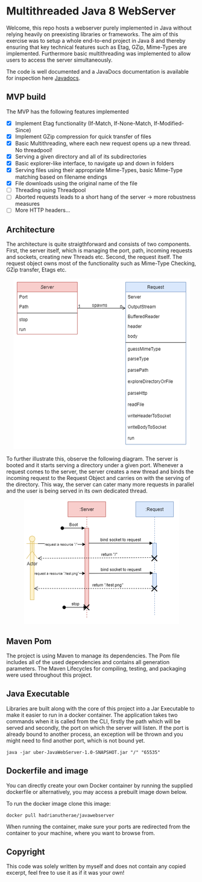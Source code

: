 # Multithreaded Java 8 WebServer

Welcome, this repo hosts a webserver purely implemented in Java without relying heavily on preexisting libraries or frameworks. The aim of this exercise was to setup a whole end-to-end project in Java 8 and thereby ensuring that key technical features such as Etag, GZip, Mime-Types are implemented. Furthermore basic multithreading was implemented to allow users to access the server simultaneously.

The code is well documented and a JavaDocs documentation is available for inspection here
[Javadocs](https://hadrianutherae.github.io/Multithreaded-Java-WebServer/).


## MVP build
The MVP has the following features implemented
- [x] Implement Etag functionality (If-Match, If-None-Match, If-Modified-Since)
- [x] Implement GZip compression for quick transfer of files
- [x] Basic Multithreading, where each new request opens up a new thread. No threadpool!
- [x] Serving a given directory and all of its subdirectories
- [x] Basic explorer-like interface, to navigate up and down in folders
- [x] Serving files using their appropriate Mime-Types, basic Mime-Type matching based on filename endings
- [x] File downloads using the original name of the file
- [ ] Threading using Threadpool
- [ ] Aborted requests leads to a short hang of the server -> more robustness measures
- [ ] More HTTP headers...

## Architecture
The architecture is quite straigthforward and consists of two components. First, the server itself, which is managing the port, path, incoming requests and sockets, creating new Threads etc. Second, the request itself. The request object owns most of the functionality such as Mime-Type Checking, GZip transfer, Etags etc.

<p align="center">
  <img src="https://github.com/Hadrianutherae/Multithreaded-Java-WebServer/blob/main/planning/classDiagram.png">
</p>

To further illustrate this, observe the following diagram. The server is booted and it starts serving a directory under a given port. Whenever a request comes to the server, the server creates a new thread and binds the incoming request to the Request Object and carries on with the serving of the directory. This way, the server can cater many more requests in parallel and the user is being served in its own dedicated thread.
<p align="center">
  <img src="https://github.com/Hadrianutherae/Multithreaded-Java-WebServer/blob/main/planning/sequence.png">
</p>

## Maven Pom
The project is using Maven to manage its dependencies. The Pom file includes all of the used dependencies and contains all generation parameters. The Maven Lifecycles for compiling, testing, and packaging were used throughout this project.

## Java Executable
Libraries are built along with the core of this project into a Jar Executable to make it easier to run in a docker container. The application takes two commands when it is called from the CLI, firstly the path which will be served and secondly, the port on which the server will listen. If the port is already bound to another process, an exception will be thrown and you might need to find another port, which is not bound yet.

```
java -jar uber-JavaWebServer-1.0-SNAPSHOT.jar "/" "65535"
```
## Dockerfile and image

You can directly create your own Docker container by running the supplied dockerfile or alternatively, you may access a prebuilt image down below.

To run the docker image clone this image:
```
docker pull hadrianutherae/javawebserver
```
When running the container, make sure your ports are redirected from the container to your machine, where you want to browse from.

## Copyright
This code was solely written by myself and does not contain any copied excerpt, feel free to use it as if it was your own!
